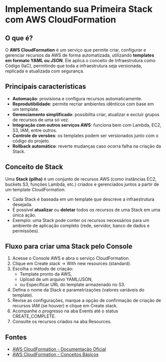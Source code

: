 # Implementando sua Primeira Stack com AWS CloudFormation

## O que é?

O **AWS CloudFormation** é um serviço que permite criar, configurar e gerenciar recursos da AWS de forma automatizada, utilizando **templates em formato YAML ou JSON**. Ele aplica o conceito de Infraestrutura como Código (IaC), permitindo que toda a infraestrutura seja versionada, replicada e atualizada com segurança.

## Principais características

- **Automação**: provisiona e configura recursos automaticamente.
- **Reprodutibilidade**: permite recriar ambientes idênticos com base em um template.
- **Gerenciamento simplificado**: possibilita criar, atualizar e excluir grupos de recursos de uma só vez.
- **Integração com outros serviços AWS**: funciona bem com Lambda, EC2, S3, IAM, entre outros.
- **Controle de versões**: os templates podem ser versionados junto com o código do projeto.
- **Rollback automático**: reverte mudanças caso ocorra falha na criação da Stack.

## Conceito de Stack

Uma **Stack (pilha)** é um conjunto de recursos AWS (como instâncias EC2, buckets S3, funções Lambda, etc.) criados e gerenciados juntos a partir de um template CloudFormation.

- Cada Stack é baseada em um template que descreve a infraestrutura desejada.
- É possível **atualizar** ou **deletar** todos os recursos de uma Stack em uma única ação.
- Exemplo: uma Stack pode conter os recursos necessários para um ambiente de aplicação completo (rede, servidor, banco de dados e permissões).

## Fluxo para criar uma Stack pelo Console

1. Acesse o Console AWS e abra o serviço CloudFormation.
2. Clique em Create stack → With new resources (standard).
3. Escolha o método de criação:
   - Template pronto da AWS,
   - Upload de um arquivo YAML/JSON,
   - ou Especificar URL do template armazenado no S3.
4. Defina o nome da Stack e parametrizações (valores variáveis do template).
5. Revise as configurações, marque a opção de confirmação de criação de recursos IAM (se houver) e clique em Create stack.
6. Acompanhe o progresso na aba Events até o status CREATE_COMPLETE.
7. Consulte os recursos criados na aba Resources.

## Fontes

- [AWS CloudFormation - Documentação Oficial](https://docs.aws.amazon.com/pt_br/AWSCloudFormation/latest/UserGuide/Welcome.html)
- [AWS CloudFormation - Conceitos Básicos](https://aws.amazon.com/pt/cloudformation/faqs)
